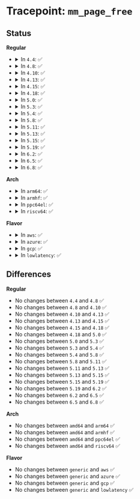 # Tracepoint: <code>mm_page_free</code>

## Status
<b>Regular</b>
<ul>
<li>
<details>
<summary>In <code>4.4</code>: ✅</summary>

Event:

```c
struct trace_event_raw_mm_page_free {
    struct trace_entry ent;
    long unsigned int pfn;
    unsigned int order;
    char __data[0];
};
```
Function:

```c
void trace_event_raw_event_mm_page_free(void *__data, struct page *page, unsigned int order);
```
</details>
</li>
<li>
<details>
<summary>In <code>4.8</code>: ✅</summary>

Event:

```c
struct trace_event_raw_mm_page_free {
    struct trace_entry ent;
    long unsigned int pfn;
    unsigned int order;
    char __data[0];
};
```
Function:

```c
void trace_event_raw_event_mm_page_free(void *__data, struct page *page, unsigned int order);
```
</details>
</li>
<li>
<details>
<summary>In <code>4.10</code>: ✅</summary>

Event:

```c
struct trace_event_raw_mm_page_free {
    struct trace_entry ent;
    long unsigned int pfn;
    unsigned int order;
    char __data[0];
};
```
Function:

```c
void trace_event_raw_event_mm_page_free(void *__data, struct page *page, unsigned int order);
```
</details>
</li>
<li>
<details>
<summary>In <code>4.13</code>: ✅</summary>

Event:

```c
struct trace_event_raw_mm_page_free {
    struct trace_entry ent;
    long unsigned int pfn;
    unsigned int order;
    char __data[0];
};
```
Function:

```c
void trace_event_raw_event_mm_page_free(void *__data, struct page *page, unsigned int order);
```
</details>
</li>
<li>
<details>
<summary>In <code>4.15</code>: ✅</summary>

Event:

```c
struct trace_event_raw_mm_page_free {
    struct trace_entry ent;
    long unsigned int pfn;
    unsigned int order;
    char __data[0];
};
```
Function:

```c
void trace_event_raw_event_mm_page_free(void *__data, struct page *page, unsigned int order);
```
</details>
</li>
<li>
<details>
<summary>In <code>4.18</code>: ✅</summary>

Event:

```c
struct trace_event_raw_mm_page_free {
    struct trace_entry ent;
    long unsigned int pfn;
    unsigned int order;
    char __data[0];
};
```
Function:

```c
void trace_event_raw_event_mm_page_free(void *__data, struct page *page, unsigned int order);
```
</details>
</li>
<li>
<details>
<summary>In <code>5.0</code>: ✅</summary>

Event:

```c
struct trace_event_raw_mm_page_free {
    struct trace_entry ent;
    long unsigned int pfn;
    unsigned int order;
    char __data[0];
};
```
Function:

```c
void trace_event_raw_event_mm_page_free(void *__data, struct page *page, unsigned int order);
```
</details>
</li>
<li>
<details>
<summary>In <code>5.3</code>: ✅</summary>

Event:

```c
struct trace_event_raw_mm_page_free {
    struct trace_entry ent;
    long unsigned int pfn;
    unsigned int order;
    char __data[0];
};
```
Function:

```c
void trace_event_raw_event_mm_page_free(void *__data, struct page *page, unsigned int order);
```
</details>
</li>
<li>
<details>
<summary>In <code>5.4</code>: ✅</summary>

Event:

```c
struct trace_event_raw_mm_page_free {
    struct trace_entry ent;
    long unsigned int pfn;
    unsigned int order;
    char __data[0];
};
```
Function:

```c
void trace_event_raw_event_mm_page_free(void *__data, struct page *page, unsigned int order);
```
</details>
</li>
<li>
<details>
<summary>In <code>5.8</code>: ✅</summary>

Event:

```c
struct trace_event_raw_mm_page_free {
    struct trace_entry ent;
    long unsigned int pfn;
    unsigned int order;
    char __data[0];
};
```
Function:

```c
void trace_event_raw_event_mm_page_free(void *__data, struct page *page, unsigned int order);
```
</details>
</li>
<li>
<details>
<summary>In <code>5.11</code>: ✅</summary>

Event:

```c
struct trace_event_raw_mm_page_free {
    struct trace_entry ent;
    long unsigned int pfn;
    unsigned int order;
    char __data[0];
};
```
Function:

```c
void trace_event_raw_event_mm_page_free(void *__data, struct page *page, unsigned int order);
```
</details>
</li>
<li>
<details>
<summary>In <code>5.13</code>: ✅</summary>

Event:

```c
struct trace_event_raw_mm_page_free {
    struct trace_entry ent;
    long unsigned int pfn;
    unsigned int order;
    char __data[0];
};
```
Function:

```c
void trace_event_raw_event_mm_page_free(void *__data, struct page *page, unsigned int order);
```
</details>
</li>
<li>
<details>
<summary>In <code>5.15</code>: ✅</summary>

Event:

```c
struct trace_event_raw_mm_page_free {
    struct trace_entry ent;
    long unsigned int pfn;
    unsigned int order;
    char __data[0];
};
```
Function:

```c
void trace_event_raw_event_mm_page_free(void *__data, struct page *page, unsigned int order);
```
</details>
</li>
<li>
<details>
<summary>In <code>5.19</code>: ✅</summary>

Event:

```c
struct trace_event_raw_mm_page_free {
    struct trace_entry ent;
    long unsigned int pfn;
    unsigned int order;
    char __data[0];
};
```
Function:

```c
void trace_event_raw_event_mm_page_free(void *__data, struct page *page, unsigned int order);
```
</details>
</li>
<li>
<details>
<summary>In <code>6.2</code>: ✅</summary>

Event:

```c
struct trace_event_raw_mm_page_free {
    struct trace_entry ent;
    long unsigned int pfn;
    unsigned int order;
    char __data[0];
};
```
Function:

```c
void trace_event_raw_event_mm_page_free(void *__data, struct page *page, unsigned int order);
```
</details>
</li>
<li>
<details>
<summary>In <code>6.5</code>: ✅</summary>

Event:

```c
struct trace_event_raw_mm_page_free {
    struct trace_entry ent;
    long unsigned int pfn;
    unsigned int order;
    char __data[0];
};
```
Function:

```c
void trace_event_raw_event_mm_page_free(void *__data, struct page *page, unsigned int order);
```
</details>
</li>
<li>
<details>
<summary>In <code>6.8</code>: ✅</summary>

Event:

```c
struct trace_event_raw_mm_page_free {
    struct trace_entry ent;
    long unsigned int pfn;
    unsigned int order;
    char __data[0];
};
```
Function:

```c
void trace_event_raw_event_mm_page_free(void *__data, struct page *page, unsigned int order);
```
</details>
</li>
</ul>
<b>Arch</b>
<ul>
<li>
<details>
<summary>In <code>arm64</code>: ✅</summary>

Event:

```c
struct trace_event_raw_mm_page_free {
    struct trace_entry ent;
    long unsigned int pfn;
    unsigned int order;
    char __data[0];
};
```
Function:

```c
void trace_event_raw_event_mm_page_free(void *__data, struct page *page, unsigned int order);
```
</details>
</li>
<li>
<details>
<summary>In <code>armhf</code>: ✅</summary>

Event:

```c
struct trace_event_raw_mm_page_free {
    struct trace_entry ent;
    long unsigned int pfn;
    unsigned int order;
    char __data[0];
};
```
Function:

```c
void trace_event_raw_event_mm_page_free(void *__data, struct page *page, unsigned int order);
```
</details>
</li>
<li>
<details>
<summary>In <code>ppc64el</code>: ✅</summary>

Event:

```c
struct trace_event_raw_mm_page_free {
    struct trace_entry ent;
    long unsigned int pfn;
    unsigned int order;
    char __data[0];
};
```
Function:

```c
void trace_event_raw_event_mm_page_free(void *__data, struct page *page, unsigned int order);
```
</details>
</li>
<li>
<details>
<summary>In <code>riscv64</code>: ✅</summary>

Event:

```c
struct trace_event_raw_mm_page_free {
    struct trace_entry ent;
    long unsigned int pfn;
    unsigned int order;
    char __data[0];
};
```
Function:

```c
void trace_event_raw_event_mm_page_free(void *__data, struct page *page, unsigned int order);
```
</details>
</li>
</ul>
<b>Flavor</b>
<ul>
<li>
<details>
<summary>In <code>aws</code>: ✅</summary>

Event:

```c
struct trace_event_raw_mm_page_free {
    struct trace_entry ent;
    long unsigned int pfn;
    unsigned int order;
    char __data[0];
};
```
Function:

```c
void trace_event_raw_event_mm_page_free(void *__data, struct page *page, unsigned int order);
```
</details>
</li>
<li>
<details>
<summary>In <code>azure</code>: ✅</summary>

Event:

```c
struct trace_event_raw_mm_page_free {
    struct trace_entry ent;
    long unsigned int pfn;
    unsigned int order;
    char __data[0];
};
```
Function:

```c
void trace_event_raw_event_mm_page_free(void *__data, struct page *page, unsigned int order);
```
</details>
</li>
<li>
<details>
<summary>In <code>gcp</code>: ✅</summary>

Event:

```c
struct trace_event_raw_mm_page_free {
    struct trace_entry ent;
    long unsigned int pfn;
    unsigned int order;
    char __data[0];
};
```
Function:

```c
void trace_event_raw_event_mm_page_free(void *__data, struct page *page, unsigned int order);
```
</details>
</li>
<li>
<details>
<summary>In <code>lowlatency</code>: ✅</summary>

Event:

```c
struct trace_event_raw_mm_page_free {
    struct trace_entry ent;
    long unsigned int pfn;
    unsigned int order;
    char __data[0];
};
```
Function:

```c
void trace_event_raw_event_mm_page_free(void *__data, struct page *page, unsigned int order);
```
</details>
</li>
</ul>

## Differences
<b>Regular</b>
<ul>
<li>
No changes between <code>4.4</code> and <code>4.8</code> ✅
</li>
<li>
No changes between <code>4.8</code> and <code>4.10</code> ✅
</li>
<li>
No changes between <code>4.10</code> and <code>4.13</code> ✅
</li>
<li>
No changes between <code>4.13</code> and <code>4.15</code> ✅
</li>
<li>
No changes between <code>4.15</code> and <code>4.18</code> ✅
</li>
<li>
No changes between <code>4.18</code> and <code>5.0</code> ✅
</li>
<li>
No changes between <code>5.0</code> and <code>5.3</code> ✅
</li>
<li>
No changes between <code>5.3</code> and <code>5.4</code> ✅
</li>
<li>
No changes between <code>5.4</code> and <code>5.8</code> ✅
</li>
<li>
No changes between <code>5.8</code> and <code>5.11</code> ✅
</li>
<li>
No changes between <code>5.11</code> and <code>5.13</code> ✅
</li>
<li>
No changes between <code>5.13</code> and <code>5.15</code> ✅
</li>
<li>
No changes between <code>5.15</code> and <code>5.19</code> ✅
</li>
<li>
No changes between <code>5.19</code> and <code>6.2</code> ✅
</li>
<li>
No changes between <code>6.2</code> and <code>6.5</code> ✅
</li>
<li>
No changes between <code>6.5</code> and <code>6.8</code> ✅
</li>
</ul>
<b>Arch</b>
<ul>
<li>
No changes between <code>amd64</code> and <code>arm64</code> ✅
</li>
<li>
No changes between <code>amd64</code> and <code>armhf</code> ✅
</li>
<li>
No changes between <code>amd64</code> and <code>ppc64el</code> ✅
</li>
<li>
No changes between <code>amd64</code> and <code>riscv64</code> ✅
</li>
</ul>
<b>Flavor</b>
<ul>
<li>
No changes between <code>generic</code> and <code>aws</code> ✅
</li>
<li>
No changes between <code>generic</code> and <code>azure</code> ✅
</li>
<li>
No changes between <code>generic</code> and <code>gcp</code> ✅
</li>
<li>
No changes between <code>generic</code> and <code>lowlatency</code> ✅
</li>
</ul>
